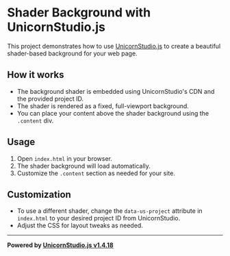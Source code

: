 # Shader Background with UnicornStudio.js

This project demonstrates how to use [UnicornStudio.js](https://github.com/hiunicornstudio/unicornstudio.js/tree/v1.4.18) to create a beautiful shader-based background for your web page.

## How it works
- The background shader is embedded using UnicornStudio's CDN and the provided project ID.
- The shader is rendered as a fixed, full-viewport background.
- You can place your content above the shader background using the `.content` div.

## Usage
1. Open `index.html` in your browser.
2. The shader background will load automatically.
3. Customize the `.content` section as needed for your site.

## Customization
- To use a different shader, change the `data-us-project` attribute in `index.html` to your desired project ID from UnicornStudio.
- Adjust the CSS for layout tweaks as needed.

---

**Powered by [UnicornStudio.js v1.4.18](https://github.com/hiunicornstudio/unicornstudio.js/tree/v1.4.18)**
